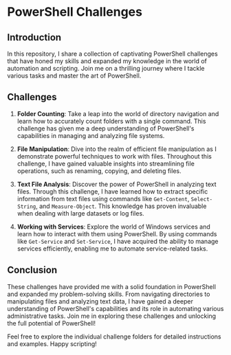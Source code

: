 
# PowerShell Challenges

## Introduction

In this repository, I share a collection of captivating PowerShell challenges that have honed my skills and expanded my knowledge in the world of automation and scripting. Join me on a thrilling journey where I tackle various tasks and master the art of PowerShell.

## Challenges

1. **Folder Counting**: Take a leap into the world of directory navigation and learn how to accurately count folders with a single command. This challenge has given me a deep understanding of PowerShell's capabilities in managing and analyzing file systems.

2. **File Manipulation**: Dive into the realm of efficient file manipulation as I demonstrate powerful techniques to work with files. Throughout this challenge, I have gained valuable insights into streamlining file operations, such as renaming, copying, and deleting files.

3. **Text File Analysis**: Discover the power of PowerShell in analyzing text files. Through this challenge, I have learned how to extract specific information from text files using commands like `Get-Content`, `Select-String`, and `Measure-Object`. This knowledge has proven invaluable when dealing with large datasets or log files.

4. **Working with Services**: Explore the world of Windows services and learn how to interact with them using PowerShell. By using commands like `Get-Service` and `Set-Service`, I have acquired the ability to manage services efficiently, enabling me to automate service-related tasks.

## Conclusion

These challenges have provided me with a solid foundation in PowerShell and expanded my problem-solving skills. From navigating directories to manipulating files and analyzing text data, I have gained a deeper understanding of PowerShell's capabilities and its role in automating various administrative tasks. Join me in exploring these challenges and unlocking the full potential of PowerShell!

Feel free to explore the individual challenge folders for detailed instructions and examples. Happy scripting!